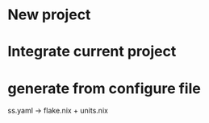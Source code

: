 # New project
# Integrate current project

# generate from configure file

ss.yaml -> flake.nix + units.nix
